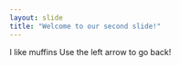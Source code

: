 ```yaml
---
layout: slide
title: "Welcome to our second slide!"
---
```

I like muffins
Use the left arrow to go back!
